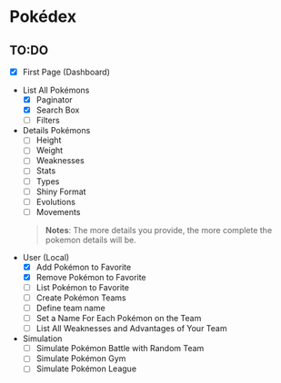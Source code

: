 # Pokédex

## TO:DO
- [X] First Page (Dashboard)
- List All Pokémons
  - [X] Paginator
  - [X] Search Box
  - [ ] Filters
- Details Pokémons
  - [ ] Height
  - [ ] Weight
  - [ ] Weaknesses
  - [ ] Stats
  - [ ] Types
  - [ ] Shiny Format
  - [ ] Evolutions
  - [ ] Movements
  > **Notes**: The more details you provide, the more complete the pokemon details will be.
- User (Local)
  - [X] Add Pokémon to Favorite
  - [X] Remove Pokémon to Favorite
  - [ ] List Pokémon to Favorite
  - [ ] Create Pokémon Teams
  - [ ] Define team name
  - [ ] Set a Name For Each Pokémon on the Team
  - [ ] List All Weaknesses and Advantages of Your Team
- Simulation
  - [ ] Simulate Pokémon Battle with Random Team
  - [ ] Simulate Pokémon Gym
  - [ ] Simulate Pokémon League
